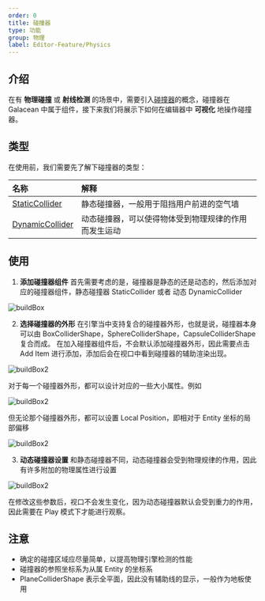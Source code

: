```yaml
---
order: 0
title: 碰撞器
type: 功能
group: 物理
label: Editor-Feature/Physics
---
```


## 介绍

在有 **物理碰撞** 或 **射线检测** 的场景中，需要引入[碰撞器](${docs}collision-cn)的概念，碰撞器在 Galacean 中属于组件，接下来我们将展示下如何在编辑器中 **可视化** 地操作碰撞器。

## 类型
在使用前，我们需要先了解下碰撞器的类型：

| 名称                                           | 解释                   |
|:---------------------------------------------|:---------------------|
| [StaticCollider](${api}core/StaticCollider)  | 静态碰撞器，一般用于阻挡用户前进的空气墙 |
| [DynamicCollider](${api}core/SphereCollider) | 动态碰撞器，可以使得物体受到物理规律的作用而发生运动               |

## 使用

1. **添加碰撞器组件**
首先需要考虑的是，碰撞器是静态的还是动态的，然后添加对应的碰撞器组件，静态碰撞器 StaticCollider 或者 动态 DynamicCollider

![buildBox](https://mdn.alipayobjects.com/huamei_vvspai/afts/img/A*ha7AS4lbXvsAAAAAAAAAAAAADsqFAQ/original)

2. **选择碰撞器的外形**
在引擎当中支持复合的碰撞器外形，也就是说，碰撞器本身可以由 BoxColliderShape，SphereColliderShape，CapsuleColliderShape 复合而成。
在加入碰撞器组件后，不会默认添加碰撞器外形，因此需要点击 Add Item 进行添加，添加后会在视口中看到碰撞器的辅助渲染出现。

![buildBox2](https://mdn.alipayobjects.com/huamei_vvspai/afts/img/A*2iyJQYNc7ZQAAAAAAAAAAAAADsqFAQ/original)

对于每一个碰撞器外形，都可以设计对应的一些大小属性。例如

![buildBox2](https://mdn.alipayobjects.com/huamei_vvspai/afts/img/A*miQpS5GQ6x8AAAAAAAAAAAAADsqFAQ/original)

但无论那个碰撞器外形，都可以设置 Local Position，即相对于 Entity 坐标的局部偏移

![buildBox2](https://mdn.alipayobjects.com/huamei_vvspai/afts/img/A*_vceQ529MJIAAAAAAAAAAAAADsqFAQ/original)

3. **动态碰撞器设置**
和静态碰撞器不同，动态碰撞器会受到物理规律的作用，因此有许多附加的物理属性进行设置

![buildBox2](https://mdn.alipayobjects.com/huamei_vvspai/afts/img/A*bUd8RIXCuXgAAAAAAAAAAAAADsqFAQ/original)

在修改这些参数后，视口不会发生变化，因为动态碰撞器默认会受到重力的作用，因此需要在 Play 模式下才能进行观察。

## 注意
- 确定的碰撞区域应尽量简单，以提高物理引擎检测的性能
- 碰撞器的参照坐标系为从属 Entity 的坐标系
- PlaneColliderShape 表示全平面，因此没有辅助线的显示，一般作为地板使用